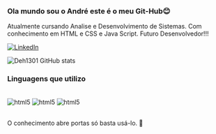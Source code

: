 ### Ola mundo sou o André este é o meu Git-Hub😊

Atualmente cursando Analise e Desenvolvimento de Sistemas. Com conhecimento em HTML e CSS e Java Script. 
Futuro Desenvolvedor!!!

[![LinkedIn](https://img.shields.io/badge/LinkedIn-0077B5?style=for-the-badge&logo=linkedin&logoColor=white)](https://www.linkedin.com/in/andre-calixto-ba12ab255/)

![Deh1301 GitHub stats](https://github-readme-stats.vercel.app/api?username=Deh1301&show_icons=true&theme=dracula)




### Linguagens que utilizo 

<div style="display: inline_block"><br/>
   
   <img align= "center" alt= "html5" src="https://img.shields.io/badge/HTML5-E34F26?style=for-the-badge&logo=html5&logoColor=white"/>
   <img align= "center" alt= "html5" src="https://img.shields.io/badge/JavaScript-323330?style=for-the-badge&logo=javascript&logoColor=F7DF1E"/>
   <img align= "center" alt= "html5" src="https://img.shields.io/badge/CSS3-1572B6?style=for-the-badge&logo=css3&logoColor=white"/>
   




</div>

<br/>

O conhecimento abre portas só basta usá-lo. 🚀
